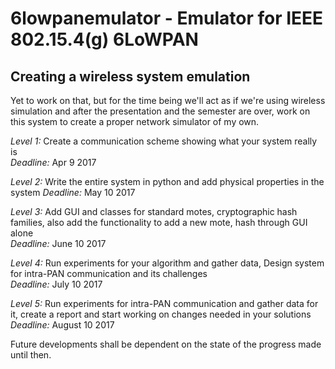 # 6lowpanemulator - Emulator for IEEE 802.15.4(g) 6LoWPAN  

## Creating a wireless system emulation  
Yet to work on that, but for the time being we'll act as if we're using wireless simulation and after the presentation and the semester are over, work on this system to create a proper network simulator of my own.  

*Level 1:* Create a communication scheme showing what your system really is  
*Deadline:* Apr 9 2017  

*Level 2:* Write the entire system in python and add physical properties in the system
*Deadline:* May 10 2017  

*Level 3:* Add GUI and classes for standard motes, cryptographic hash families, also add the functionality to add a new mote, hash through GUI alone  
*Deadline:* June 10 2017  

*Level 4:* Run experiments for your algorithm and gather data, Design system for intra-PAN communication and its challenges  
*Deadline:* July 10 2017  

*Level 5:* Run experiments for intra-PAN communication and gather data for it, create a report and start working on changes needed in your solutions  
*Deadline:* August 10 2017  

Future developments shall be dependent on the state of the progress made until then.  

